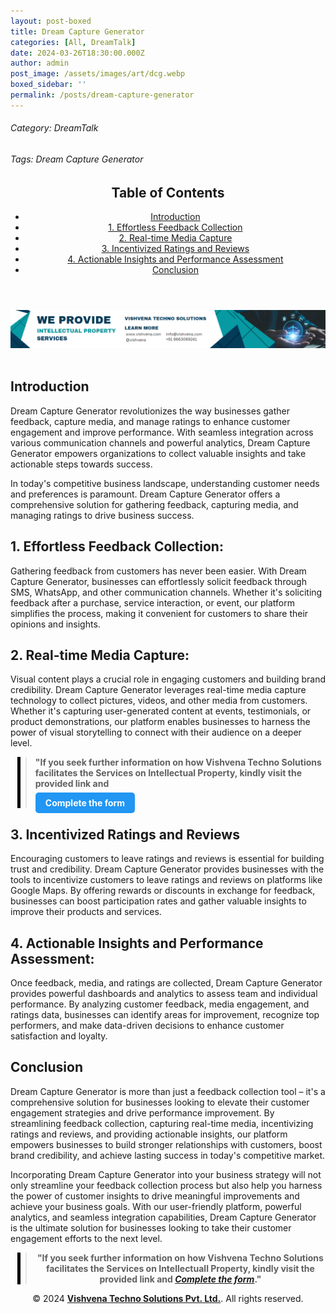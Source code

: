 ```yaml
---
layout: post-boxed
title: Dream Capture Generator
categories: [All, DreamTalk]
date: 2024-03-26T18:30:00.000Z
author: admin
post_image: /assets/images/art/dcg.webp
boxed_sidebar: ''
permalink: /posts/dream-capture-generator
---
```


###### Category: DreamTalk

###### Tags: Dream Capture Generator

<html lang="en">
<head>
    <meta charset="UTF-8">
    <meta name="viewport" content="width=device-width, initial-scale=1.0">
    <title><h1>Dream Capture Generator</h1></title>
    <meta name="description" content="Unlock the power of customer feedback and media capture with Dream Capture Generator. Streamline your processes, incentivize ratings, and assess performance effortlessly.">
</head>
<body>
   <header>
	<h2>Table of Contents</h2>
       <nav>
			<ul>
				<li><a href="#introduction">Introduction</a></li>
				<li><a href="#1">1. Effortless Feedback Collection</a></li>
				<li><a href="#2">2. Real-time Media Capture</a></li>
				<li><a href="#3">3. Incentivized Ratings and Reviews</a></li>
				<li><a href="#4">4. Actionable Insights and Performance Assessment</a></li>	
				<li><a href="#5">Conclusion</a></li>
	</ul>
</nav>
</header>
<a href="/contact">
  <img src="/assets/images/art/ip ads a.webp" alt="inlinead" style="max-width:100%; height:auto;">
</a>
<br><br>

<article>
    <section id="introduction">
        <h2>Introduction</h2>
        <p>Dream Capture Generator revolutionizes the way businesses gather feedback, capture media, and manage ratings to enhance customer engagement and improve performance. With seamless integration across various communication channels and powerful analytics, Dream Capture Generator empowers organizations to collect valuable insights and take actionable steps towards success.</p>
	</section>

<p>In today's competitive business landscape, understanding customer needs and preferences is paramount. Dream Capture Generator offers a comprehensive solution for gathering feedback, capturing media, and managing ratings to drive business success.</p>

<section id="1">
	<h2>1. Effortless Feedback Collection:</h2>

<p>Gathering feedback from customers has never been easier. With Dream Capture Generator, businesses can effortlessly solicit feedback through SMS, WhatsApp, and other communication channels. Whether it's soliciting feedback after a purchase, service interaction, or event, our platform simplifies the process, making it convenient for customers to share their opinions and insights.</p>

</section>

<section id="2">
	<h2>2. Real-time Media Capture:</h2>

<p>Visual content plays a crucial role in engaging customers and building brand credibility. Dream Capture Generator leverages real-time media capture technology to collect pictures, videos, and other media from customers. Whether it's capturing user-generated content at events, testimonials, or product demonstrations, our platform enables businesses to harness the power of visual storytelling to connect with their audience on a deeper level.</p>
</section>
  <blockquote style="position:relative;">
    <p><b style="font-size:1em;">"If you seek further information on how Vishvena Techno Solutions facilitates the Services on Intellectual Property, kindly visit the provided link and</b></p>

<div style="position:absolute; top:0; bottom:0; left:-15px; border-left:5px solid black;"></div>
<p><a href="/contact" style="background-color: #2196F3; color: white; padding: 8px 16px; text-decoration: none; border-radius: 5px; font-weight: bold;">Complete the form</a></p>
  </blockquote>
<section id="3">
	<h2>3. Incentivized Ratings and Reviews</h2>

<p>Encouraging customers to leave ratings and reviews is essential for building trust and credibility. Dream Capture Generator provides businesses with the tools to incentivize customers to leave ratings and reviews on platforms like Google Maps. By offering rewards or discounts in exchange for feedback, businesses can boost participation rates and gather valuable insights to improve their products and services.</p>
</section>

<section id="4">
	<h2>4. Actionable Insights and Performance Assessment:</h2>

<p>Once feedback, media, and ratings are collected, Dream Capture Generator provides powerful dashboards and analytics to assess team and individual performance. By analyzing customer feedback, media engagement, and ratings data, businesses can identify areas for improvement, recognize top performers, and make data-driven decisions to enhance customer satisfaction and loyalty.</p>

</section>

<section id="5">
	<h2>Conclusion</h2>

<p>Dream Capture Generator is more than just a feedback collection tool – it's a comprehensive solution for businesses looking to elevate their customer engagement strategies and drive performance improvement. By streamlining feedback collection, capturing real-time media, incentivizing ratings and reviews, and providing actionable insights, our platform empowers businesses to build stronger relationships with customers, boost brand credibility, and achieve lasting success in today's competitive market.</p>

<p>Incorporating Dream Capture Generator into your business strategy will not only streamline your feedback collection process but also help you harness the power of customer insights to drive meaningful improvements and achieve your business goals. With our user-friendly platform, powerful analytics, and seamless integration capabilities, Dream Capture Generator is the ultimate solution for businesses looking to take their customer engagement efforts to the next level.</p>
</section>

</article>

<center><blockquote style="position:relative;">
<p><b style="font-size:1em;">"If you seek further information on how Vishvena Techno Solutions facilitates the Services on Intellectuall Property, kindly visit the provided link and <a href="/contact"><i>Complete the form</i></a>."</b></p>
<div style="position:absolute; top:0; bottom:0; left:-15px; border-left:5px solid black;"></div>
</blockquote></center>

<footer>
<center><p>&copy; 2024 <a href="https://vishvena.com"><b>Vishvena Techno Solutions Pvt. Ltd.</b></a>. All rights reserved.</p></center>

</footer>
</body>
</html>
